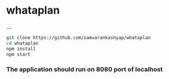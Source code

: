 # whataplan
....

```sh 
git clone https://github.com/samvarankashyap/whataplan
cd whataplan
npm install 
npm start
```

### The application should run on 8080 port of localhost
